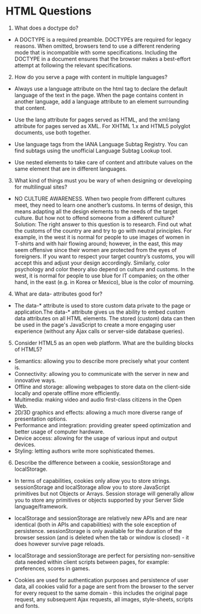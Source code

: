 # HTML Questions
1. What does a doctype do?
- A DOCTYPE is a required preamble. DOCTYPEs are required for legacy reasons. When omitted, browsers tend to use a different rendering mode that is incompatible with some specifications. Including the DOCTYPE in a document ensures that the browser makes a best-effort attempt at following the relevant specifications.

2. How do you serve a page with content in multiple languages?
- Always use a language attribute on the html tag to declare the default language of the text in the page. When the page contains content in another language, add a language attribute to an element surrounding that content.

- Use the lang attribute for pages served as HTML, and the xml:lang attribute for pages served as XML. For XHTML 1.x and HTML5 polyglot documents, use both together.

- Use language tags from the IANA Language Subtag Registry. You can find subtags using the unofficial Language Subtag Lookup tool.

- Use nested elements to take care of content and attribute values on the same element that are in different languages.

3. What kind of things must you be wary of when designing or developing for multilingual sites?
- NO CULTURE AWARENESS. When two people from different cultures meet, they need to learn one another’s customs. In terms of design, this means adapting all the design elements to the needs of the target culture. But how not to offend someone from a different culture? Solution: The right answer to this question is to research. Find out what the customs of the country are and try to go with neutral principles. For example, in the west it is normal for people to use images of women in T-shirts and with hair flowing around; however, in the east, this may seem offensive since their women are protected from the eyes of foreigners. If you want to respect your target country’s customs, you will accept this and adjust your design accordingly. Similarly, color psychology and color theory also depend on culture and customs. In the west, it is normal for people to use blue for IT companies; on the other hand, in the east (e.g. in Korea or Mexico), blue is the color of mourning.

4. What are data- attributes good for?
- The data-* attribute is used to store custom data private to the page or application.The data-* attribute gives us the ability to embed custom data attributes on all HTML elements. The stored (custom) data can then be used in the page's JavaScript to create a more engaging user experience (without any Ajax calls or server-side database queries).

5. Consider HTML5 as an open web platform. What are the building blocks of HTML5?
- Semantics: allowing you to describe more precisely what your content is.
- Connectivity: allowing you to communicate with the server in new and innovative ways.
- Offline and storage: allowing webpages to store data on the client-side locally and operate offline more efficiently.
- Multimedia: making video and audio first-class citizens in the Open Web.
- 2D/3D graphics and effects: allowing a much more diverse range of presentation options.
- Performance and integration: providing greater speed optimization and better usage of computer hardware.
- Device access: allowing for the usage of various input and output devices.
- Styling: letting authors write more sophisticated themes.

6. Describe the difference between a cookie, sessionStorage and localStorage.
- In terms of capabilities, cookies only allow you to store strings. sessionStorage and localStorage allow you to store JavaScript primitives but not Objects or Arrays. Session storage will generally allow you to store any primitives or objects supported by your Server Side language/framework.

- localStorage and sessionStorage are relatively new APIs and are near identical (both in APIs and capabilities) with the sole exception of persistence. sessionStorage is only available for the duration of the browser session (and is deleted when the tab or window is closed) - it does however survive page reloads.

- localStorage and sessionStorage are perfect for persisting non-sensitive data needed within client scripts between pages, for example: preferences, scores in games.

- Cookies are used for authentication purposes and persistence of user data, all cookies valid for a page are sent from the browser to the server for every request to the same domain - this includes the original page request, any subsequent Ajax requests, all images, style-sheets, scripts and fonts.
